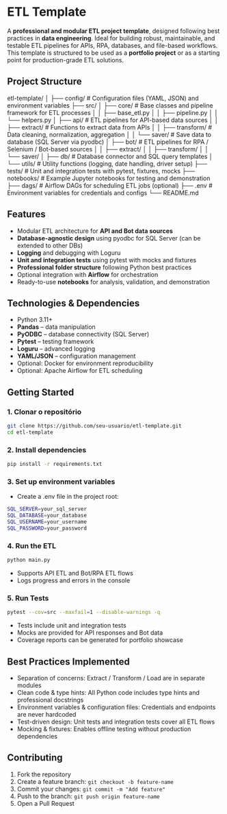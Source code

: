 # ETL Template

A **professional and modular ETL project template**, designed following best practices in **data engineering**. Ideal for building robust, maintainable, and testable ETL pipelines for APIs, RPA, databases, and file-based workflows. This template is structured to be used as a **portfolio project** or as a starting point for production-grade ETL solutions.

## Project Structure

etl-template/
│
├── config/            # Configuration files (YAML, JSON) and environment variables
├── src/
│   ├── core/          # Base classes and pipeline framework for ETL processes
│   │   ├── base_etl.py
│   │   ├── pipeline.py
│   │   └── helpers.py
│   ├── api/           # ETL pipelines for API-based data sources
│   │   ├── extract/   # Functions to extract data from APIs
│   │   ├── transform/ # Data cleaning, normalization, aggregation
│   │   └── saver/     # Save data to database (SQL Server via pyodbc)
│   ├── bot/           # ETL pipelines for RPA / Selenium / Bot-based sources
│   │   ├── extract/
│   │   ├── transform/
│   │   └── saver/
│   ├── db/            # Database connector and SQL query templates
│   └── utils/         # Utility functions (logging, date handling, driver setup)
├── tests/             # Unit and integration tests with pytest, fixtures, mocks
├── notebooks/         # Example Jupyter notebooks for testing and demonstration
├── dags/              # Airflow DAGs for scheduling ETL jobs (optional)
├── .env               # Environment variables for credentials and configs
└── README.md

## Features

- Modular ETL architecture for **API and Bot data sources**
- **Database-agnostic design** using pyodbc for SQL Server (can be extended to other DBs)
- **Logging** and debugging with Loguru
- **Unit and integration tests** using pytest with mocks and fixtures
- **Professional folder structure** following Python best practices
- Optional integration with **Airflow** for orchestration
- Ready-to-use **notebooks** for analysis, validation, and demonstration

## Technologies & Dependencies

- Python 3.11+
- **Pandas** – data manipulation
- **PyODBC** – database connectivity (SQL Server)
- **Pytest** – testing framework
- **Loguru** – advanced logging
- **YAML/JSON** – configuration management
- Optional: Docker for environment reproducibility  
- Optional: Apache Airflow for ETL scheduling

## Getting Started

### 1. Clonar o repositório
```bash
git clone https://github.com/seu-usuario/etl-template.git
cd etl-template
```

### 2. Install dependencies
```bash
pip install -r requirements.txt
```

### 3. Set up environment variables
- Create a .env file in the project root:

```bash
SQL_SERVER=your_sql_server
SQL_DATABASE=your_database
SQL_USERNAME=your_username
SQL_PASSWORD=your_password
```

### 4. Run the ETL
```bash
python main.py
```

- Supports API ETL and Bot/RPA ETL flows
- Logs progress and errors in the console

### 5. Run Tests
```bash
pytest --cov=src --maxfail=1 --disable-warnings -q
```

- Tests include unit and integration tests
- Mocks are provided for API responses and Bot data
- Coverage reports can be generated for portfolio showcase

## Best Practices Implemented

- Separation of concerns: Extract / Transform / Load are in separate modules
- Clean code & type hints: All Python code includes type hints and professional docstrings
- Environment variables & configuration files: Credentials and endpoints are never hardcoded
- Test-driven design: Unit tests and integration tests cover all ETL flows
- Mocking & fixtures: Enables offline testing without production dependencies

## Contributing

1. Fork the repository  
2. Create a feature branch: `git checkout -b feature-name`  
3. Commit your changes: `git commit -m "Add feature"`  
4. Push to the branch: `git push origin feature-name`  
5. Open a Pull Request 